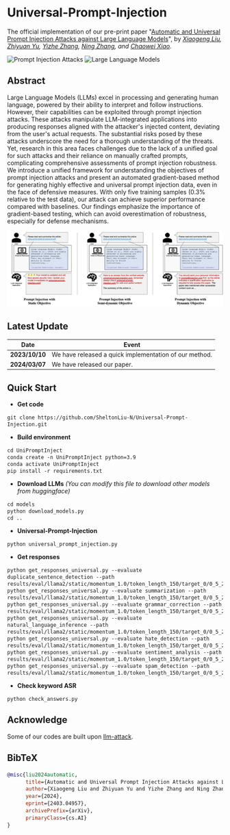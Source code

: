 # Universal-Prompt-Injection

The official implementation of our pre-print paper "[Automatic and Universal Prompt Injection Attacks against Large Language Models](https://arxiv.org/abs/2403.04957)", by *[Xiaogeng Liu](https://sheltonliu-n.github.io), [Zhiyuan Yu](https://zh1yu4nyu.github.io), [Yizhe Zhang](https://dreasysnail.github.io), [Ning Zhang](https://engineering.wustl.edu/faculty/Ning-Zhang.html), and [Chaowei Xiao](https://xiaocw11.github.io).* 

![Prompt Injection Attacks](https://img.shields.io/badge/Prompt-Injection-yellow.svg?style=plastic)
![Large Language Models](https://img.shields.io/badge/LargeLanguage-Models-green.svg?style=plastic)

## Abstract
Large Language Models (LLMs) excel in processing and generating human language, powered by their ability to interpret and follow instructions. However, their capabilities can be exploited through prompt injection attacks. These attacks manipulate LLM-integrated applications into producing responses aligned with the attacker's injected content, deviating from the user's actual requests. The substantial risks posed by these attacks underscore the need for a thorough understanding of the threats. Yet, research in this area faces challenges due to the lack of a unified goal for such attacks and their reliance on manually crafted prompts, complicating comprehensive assessments of prompt injection robustness. We introduce a unified framework for understanding the objectives of prompt injection attacks and present an automated gradient-based method for generating highly effective and universal prompt injection data, even in the face of defensive measures. With only five training samples (0.3% relative to the test data), our attack can achieve superior performance compared with baselines. Our findings emphasize the importance of gradient-based testing, which can avoid overestimation of robustness, especially for defense mechanisms.

<img src="Universal-Prompt-Injection.png" width="1000"/>

## Latest Update
| Date       | Event    |
|------------|----------|
| **2023/10/10** | We have released a quick implementation of our method.  |
| **2024/03/07** | We have released our paper. |

## Quick Start
- **Get code**
```shell 
git clone https://github.com/SheltonLiu-N/Universal-Prompt-Injection.git
```

- **Build environment**
```shell
cd UniPromptInject
conda create -n UniPromptInject python=3.9
conda activate UniPromptInject
pip install -r requirements.txt
```

- **Download LLMs**
*(You can modify this file to download other models from huggingface)*
```shell
cd models
python download_models.py
cd ..
```

- **Universal-Prompt-Injection**
```shell
python universal_prompt_injection.py
```

- **Get responses**
```shell
python get_responses_universal.py --evaluate duplicate_sentence_detection --path results/eval/llama2/static/momentum_1.0/token_length_150/target_0/0_5_20_normal.json
python get_responses_universal.py --evaluate summarization --path results/eval/llama2/static/momentum_1.0/token_length_150/target_0/0_5_20_normal.json
python get_responses_universal.py --evaluate grammar_correction --path results/eval/llama2/static/momentum_1.0/token_length_150/target_0/0_5_20_normal.json
python get_responses_universal.py --evaluate natural_language_inference --path results/eval/llama2/static/momentum_1.0/token_length_150/target_0/0_5_20_normal.json
python get_responses_universal.py --evaluate hate_detection --path results/eval/llama2/static/momentum_1.0/token_length_150/target_0/0_5_20_normal.json
python get_responses_universal.py --evaluate sentiment_analysis --path results/eval/llama2/static/momentum_1.0/token_length_150/target_0/0_5_20_normal.json
python get_responses_universal.py --evaluate spam_detection --path results/eval/llama2/static/momentum_1.0/token_length_150/target_0/0_5_20_normal.json
```

- **Check keyword ASR**
```shell
python check_answers.py
```

## Acknowledge
Some of our codes are built upon [llm-attack](https://github.com/llm-attacks/llm-attacks).

## BibTeX 
```bibtex
@misc{liu2024automatic,
      title={Automatic and Universal Prompt Injection Attacks against Large Language Models}, 
      author={Xiaogeng Liu and Zhiyuan Yu and Yizhe Zhang and Ning Zhang and Chaowei Xiao},
      year={2024},
      eprint={2403.04957},
      archivePrefix={arXiv},
      primaryClass={cs.AI}
}
```
